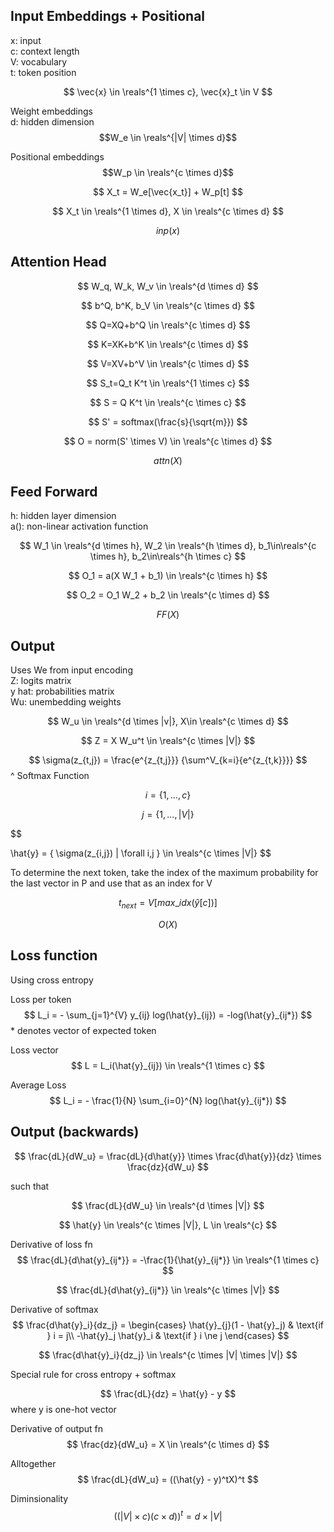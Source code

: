 ## Input Embeddings + Positional

x: input  
c: context length  
V: vocabulary  
t: token position

$$
\vec{x} \in \reals^{1 \times c},
\vec{x}_t \in V
$$


Weight embeddings  
d: hidden dimension
$$W_e \in \reals^{|V| \times d}$$

Positional embeddings
$$W_p \in \reals^{c \times d}$$

$$
X_t = 
W_e[\vec{x_t}] +
W_p[t]
$$

$$ 
X_t \in \reals^{1 \times d},
X \in \reals^{c \times d} 
$$

$$ inp(x) $$

## Attention Head
$$
W_q, W_k, W_v \in \reals^{d \times d}
$$

$$
b^Q, b^K, b_V \in \reals^{c \times d}
$$

$$
Q=XQ+b^Q \in \reals^{c \times d}
$$

$$
K=XK+b^K \in \reals^{c \times d}
$$

$$
V=XV+b^V \in \reals^{c \times d}
$$

$$
S_t=Q_t K^t \in \reals^{1 \times c}
$$

$$
S = Q K^t \in \reals^{c \times c}
$$

$$
S' = softmax(\frac{s}{\sqrt{m}})
$$

$$
O = norm(S' \times V) \in \reals^{c \times d}
$$


$$
attn(X)
$$

## Feed Forward
h: hidden layer dimension  
a(): non-linear activation function

$$
W_1 \in \reals^{d \times h}, 
W_2 \in \reals^{h \times d},
b_1\in\reals^{c \times h},
b_2\in\reals^{h \times c}
$$

$$
O_1 = a(X W_1 + b_1) \in \reals^{c \times h}
$$

$$
O_2 = O_1 W_2 + b_2 \in \reals^{c \times d}
$$

$$
FF(X)
$$

## Output
Uses We from input encoding  
Z: logits matrix  
y hat: probabilities matrix  
Wu: unembedding weights

$$
W_u \in \reals^{d \times |v|}, X\in \reals^{c \times d}
$$

$$
Z = X W_u^t \in \reals^{c \times |V|}
$$

$$
\sigma(z_{t,j}) =
\frac{e^{z_{t,j}}}
{\sum^V_{k=i}{e^{z_{t,k}}}}
$$
^ Softmax Function

$$
i = \{ 1, ..., c \}
$$

$$
j = \{ 1, ..., |V| \}
$$

$$

\hat{y} = 
\{
\sigma(z_{i,j}) | \forall i,j
\}
\in \reals^{c \times |V|}
$$

To determine the next token, take the index of the maximum probability for the last vector in P and use that as an index for V

$$
t_{next} = V[max\_idx(\hat{y}[c])]
$$

$$O(X)$$

## Loss function
Using cross entropy

Loss per token
$$
L_i = - \sum_{j=1}^{V} y_{ij} log(\hat{y}_{ij}) = -log(\hat{y}_{ij*})
$$
\* denotes vector of expected token

Loss vector
$$
L = L_i(\hat{y}_{ij}) \in \reals^{1 \times c}
$$

Average Loss
$$
L_i = - \frac{1}{N} \sum_{i=0}^{N} log(\hat{y}_{ij*})
$$

## Output (backwards)
$$
\frac{dL}{dW_u} = 
\frac{dL}{d\hat{y}} \times
\frac{d\hat{y}}{dz} \times
\frac{dz}{dW_u}
$$

such that

$$
\frac{dL}{dW_u} \in \reals^{d \times |V|}
$$

$$
\hat{y} \in \reals^{c \times |V|}, L \in \reals^{c}
$$


Derivative of loss fn
$$
\frac{dL}{d\hat{y}_{ij*}} =
-\frac{1}{\hat{y}_{ij*}}
\in \reals^{1 \times c}
$$

$$
\frac{dL}{d\hat{y}_{ij*}} \in \reals^{c \times |V|}
$$

Derivative of softmax
$$
\frac{d\hat{y}_i}{dz_j} =
\begin{cases}
\hat{y}_{j}(1 - \hat{y}_j) & \text{if } i = j\\
-\hat{y}_j \hat{y}_i & \text{if } i \ne j
\end{cases}
$$

$$
\frac{d\hat{y}_i}{dz_j} \in \reals^{c \times |V| \times |V|}
$$

Special rule for cross entropy + softmax

$$
\frac{dL}{dz} = \hat{y} - y
$$
where y is one-hot vector

Derivative of output fn
$$
\frac{dz}{dW_u} = X \in \reals^{c \times d}
$$

Alltogether
$$
\frac{dL}{dW_u} = 
((\hat{y} - y)^tX)^t
$$

Diminsionality
$$
((|V| \times c)(c \times d))^t = d \times |V|
$$
